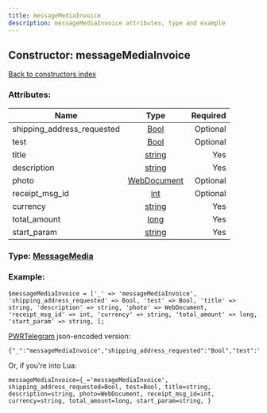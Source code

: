 ```yaml
---
title: messageMediaInvoice
description: messageMediaInvoice attributes, type and example
---
```

## Constructor: messageMediaInvoice  
[Back to constructors index](index.md)



### Attributes:

| Name     |    Type       | Required |
|----------|:-------------:|---------:|
|shipping\_address\_requested|[Bool](../types/Bool.md) | Optional|
|test|[Bool](../types/Bool.md) | Optional|
|title|[string](../types/string.md) | Yes|
|description|[string](../types/string.md) | Yes|
|photo|[WebDocument](../types/WebDocument.md) | Optional|
|receipt\_msg\_id|[int](../types/int.md) | Optional|
|currency|[string](../types/string.md) | Yes|
|total\_amount|[long](../types/long.md) | Yes|
|start\_param|[string](../types/string.md) | Yes|



### Type: [MessageMedia](../types/MessageMedia.md)


### Example:

```
$messageMediaInvoice = ['_' => 'messageMediaInvoice', 'shipping_address_requested' => Bool, 'test' => Bool, 'title' => string, 'description' => string, 'photo' => WebDocument, 'receipt_msg_id' => int, 'currency' => string, 'total_amount' => long, 'start_param' => string, ];
```  

[PWRTelegram](https://pwrtelegram.xyz) json-encoded version:

```
{"_":"messageMediaInvoice","shipping_address_requested":"Bool","test":"Bool","title":"string","description":"string","photo":"WebDocument","receipt_msg_id":"int","currency":"string","total_amount":"long","start_param":"string"}
```


Or, if you're into Lua:  


```
messageMediaInvoice={_='messageMediaInvoice', shipping_address_requested=Bool, test=Bool, title=string, description=string, photo=WebDocument, receipt_msg_id=int, currency=string, total_amount=long, start_param=string, }

```


